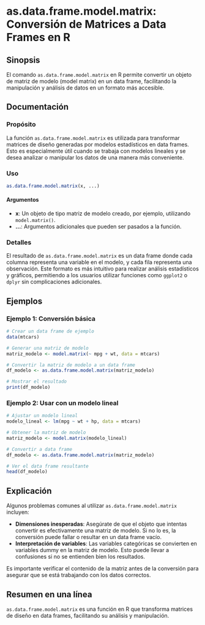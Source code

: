 <!--
Meta Description: # as.data.frame.model.matrix: Conversión de Matrices a Data Frames en R ## Sinopsis El comando `as.data.frame.model.matrix` en R permite convertir un ...
Meta Keywords: data, frame, model, matrix, modelo
-->

# as.data.frame.model.matrix: Conversión de Matrices a Data Frames en R

## Sinopsis
El comando `as.data.frame.model.matrix` en R permite convertir un objeto de matriz de modelo (model matrix) en un data frame, facilitando la manipulación y análisis de datos en un formato más accesible.

## Documentación
### Propósito
La función `as.data.frame.model.matrix` es utilizada para transformar matrices de diseño generadas por modelos estadísticos en data frames. Esto es especialmente útil cuando se trabaja con modelos lineales y se desea analizar o manipular los datos de una manera más conveniente.

### Uso
```R
as.data.frame.model.matrix(x, ...)
```

#### Argumentos
- **x**: Un objeto de tipo matriz de modelo creado, por ejemplo, utilizando `model.matrix()`.
- **...**: Argumentos adicionales que pueden ser pasados a la función.

### Detalles
El resultado de `as.data.frame.model.matrix` es un data frame donde cada columna representa una variable en el modelo, y cada fila representa una observación. Este formato es más intuitivo para realizar análisis estadísticos y gráficos, permitiendo a los usuarios utilizar funciones como `ggplot2` o `dplyr` sin complicaciones adicionales.

## Ejemplos
### Ejemplo 1: Conversión básica
```R
# Crear un data frame de ejemplo
data(mtcars)

# Generar una matriz de modelo
matriz_modelo <- model.matrix(~ mpg + wt, data = mtcars)

# Convertir la matriz de modelo a un data frame
df_modelo <- as.data.frame.model.matrix(matriz_modelo)

# Mostrar el resultado
print(df_modelo)
```

### Ejemplo 2: Usar con un modelo lineal
```R
# Ajustar un modelo lineal
modelo_lineal <- lm(mpg ~ wt + hp, data = mtcars)

# Obtener la matriz de modelo
matriz_modelo <- model.matrix(modelo_lineal)

# Convertir a data frame
df_modelo <- as.data.frame.model.matrix(matriz_modelo)

# Ver el data frame resultante
head(df_modelo)
```

## Explicación
Algunos problemas comunes al utilizar `as.data.frame.model.matrix` incluyen:
- **Dimensiones inesperadas**: Asegúrate de que el objeto que intentas convertir es efectivamente una matriz de modelo. Si no lo es, la conversión puede fallar o resultar en un data frame vacío.
- **Interpretación de variables**: Las variables categóricas se convierten en variables dummy en la matriz de modelo. Esto puede llevar a confusiones si no se entienden bien los resultados.

Es importante verificar el contenido de la matriz antes de la conversión para asegurar que se está trabajando con los datos correctos.

## Resumen en una línea
`as.data.frame.model.matrix` es una función en R que transforma matrices de diseño en data frames, facilitando su análisis y manipulación.